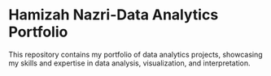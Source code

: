 # Hamizah Nazri-Data Analytics Portfolio
This repository contains my portfolio of data analytics projects, showcasing my skills and expertise in data analysis, visualization, and interpretation.
